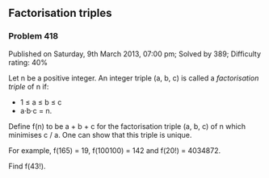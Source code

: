 Factorisation triples
---------------------

### Problem 418

Published on Saturday, 9th March 2013, 07:00 pm; Solved by 389;
Difficulty rating: 40%

Let n be a positive integer. An integer triple (a, b, c) is called a
*factorisation triple* of n if:

-   1 ≤ a ≤ b ≤ c
-   a·b·c = n.

Define f(n) to be a + b + c for the factorisation triple (a, b, c) of n
which minimises c / a. One can show that this triple is unique.

For example, f(165) = 19, f(100100) = 142 and f(20!) = 4034872.

Find f(43!).
